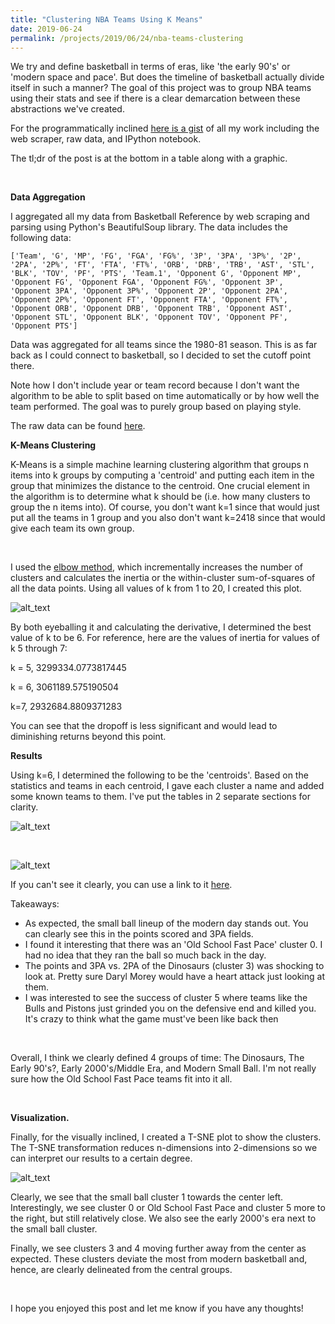 ```yaml
---
title: "Clustering NBA Teams Using K Means"
date: 2019-06-24
permalink: /projects/2019/06/24/nba-teams-clustering
--- 
```


We try and define basketball in terms of eras, like 'the early 90's' or 'modern space and pace'. But does the timeline of basketball actually divide itself in such a manner? The goal of this project was to group NBA teams using their stats and see if there is a clear demarcation between these abstractions we've created.

For the programmatically inclined [here is a gist](https://gist.github.com/vishaalagartha/5048cea823f758787c12b295d9c2b63d) of all my work including the web scraper, raw data, and IPython notebook.

The tl;dr of the post is at the bottom in a table along with a graphic.

&#x200B;

**Data Aggregation**

I aggregated all my data from Basketball Reference by web scraping and parsing using Python's BeautifulSoup library. The data includes the following data:

`['Team', 'G', 'MP', 'FG', 'FGA', 'FG%', '3P', '3PA', '3P%', '2P', '2PA', '2P%', 'FT', 'FTA', 'FT%', 'ORB', 'DRB', 'TRB', 'AST', 'STL', 'BLK', 'TOV', 'PF', 'PTS', 'Team.1', 'Opponent G', 'Opponent MP', 'Opponent FG', 'Opponent FGA', 'Opponent FG%', 'Opponent 3P', 'Opponent 3PA', 'Opponent 3P%', 'Opponent 2P', 'Opponent 2PA', 'Opponent 2P%', 'Opponent FT', 'Opponent FTA', 'Opponent FT%', 'Opponent ORB', 'Opponent DRB', 'Opponent TRB', 'Opponent AST', 'Opponent STL', 'Opponent BLK', 'Opponent TOV', 'Opponent PF', 'Opponent PTS']`

Data was aggregated for all teams since the 1980-81 season. This is as far back as I could connect to basketball, so I decided to set the cutoff point there.

Note how I don't include year or team record because I don't want the algorithm to be able to split based on time automatically or by how well the team performed. The goal was to purely group based on playing style.

The raw data can be found [here](https://gist.github.com/vishaalagartha/5048cea823f758787c12b295d9c2b63d#file-team_stats-csv).

**K-Means Clustering**

K-Means is a simple machine learning clustering algorithm that groups n items into k groups by computing a 'centroid' and putting each item in the group that minimizes the distance to the centroid. One crucial element in the algorithm is to determine what k should be (i.e. how many clusters to group the n items into). Of course, you don't want k=1 since that would just put all the teams in 1 group and you also don't want k=2418 since that would give each team its own group.

&#x200B;

I used the [elbow method](https://en.wikipedia.org/wiki/Determining_the_number_of_clusters_in_a_data_set#The_elbow_method), which incrementally increases the number of clusters and calculates the inertia or the within-cluster sum-of-squares of all the data points. Using all values of k from 1 to 20, I created this plot.

![alt_text](https://i.imgur.com/pYYh5Fu.png)


By both eyeballing it and calculating the derivative, I determined the best value of k to be 6. For reference, here are the values of inertia for values of k 5 through 7:

k = 5,  3299334.0773817445

k = 6, 3061189.575190504

k=7, 2932684.8809371283

You can see that the dropoff is less significant and would lead to diminishing returns beyond this point.

**Results**

Using k=6, I determined the following to be the 'centroids'. Based on the statistics and teams in each centroid, I gave each cluster a name and added some known teams to them. I've put the tables in 2 separate sections for clarity.

![alt_text](https://i.imgur.com/ZYSqC97.png)

&#x200B;

![alt_text](https://i.imgur.com/fgxZ3Wq.png)

If you can't see it clearly, you can use a link to it [here](https://gist.github.com/vishaalagartha/5048cea823f758787c12b295d9c2b63d#file-team_clusters-csv).

Takeaways:

* As expected, the small ball lineup of the modern day stands out. You can clearly see this in the points scored and 3PA fields.
* I found it interesting that there was an 'Old School Fast Pace' cluster 0. I had no idea that they ran the ball so much back in the day.
* The points and 3PA vs. 2PA of the Dinosaurs (cluster 3) was shocking to look at. Pretty sure Daryl Morey would have a heart attack just looking at them.
* I was interested to see the success of cluster 5 where teams like the Bulls and Pistons just grinded you on the defensive end and killed you.  It's crazy to think what the game must've been like back then

&#x200B;

Overall, I think we clearly defined 4 groups of time: The Dinosaurs, The Early 90's?, Early 2000's/Middle Era, and Modern Small Ball. I'm not really sure how the Old School Fast Pace teams fit into it all.

&#x200B;

**Visualization.**

Finally, for the visually inclined, I created a T-SNE plot to show the clusters. The T-SNE transformation reduces n-dimensions into 2-dimensions so we can interpret our results to a certain degree.

![alt_text](https://i.imgur.com/Vp9y4LE.png)

Clearly, we see that the small ball cluster 1 towards the center left. Interestingly, we see cluster 0 or Old School Fast Pace and cluster 5 more to the right, but still relatively close. We also see the early 2000's era next to the small ball cluster.

Finally, we see clusters 3 and 4 moving further away from the center as expected. These clusters deviate the most from modern basketball and, hence, are clearly delineated from the central groups.

&#x200B;

I hope you enjoyed this post and let me know if you have any thoughts!
